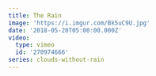 ```yaml
---
title: The Rain
image: 'https://i.imgur.com/Bk5uC9U.jpg'
date: '2018-05-20T05:00:00.000Z'
video:
  type: vimeo
  id: '270974666'
series: clouds-without-rain
---
```


